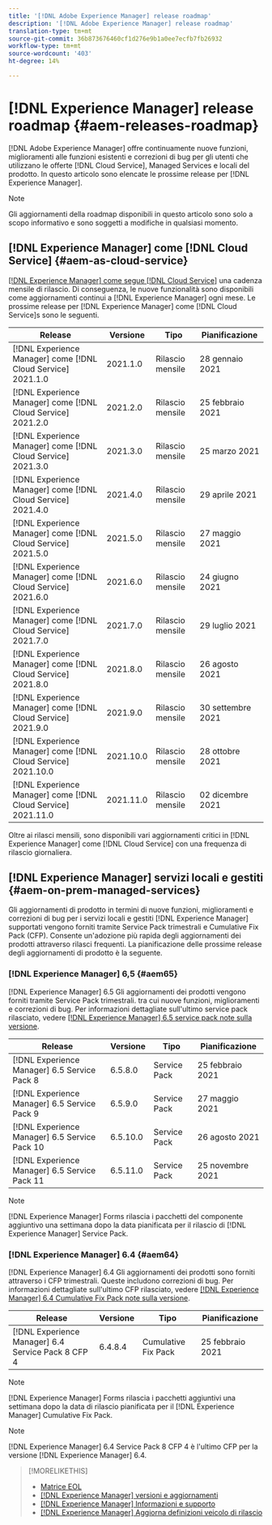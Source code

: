 ```yaml
---
title: '[!DNL Adobe Experience Manager] release roadmap'
description: '[!DNL Adobe Experience Manager] release roadmap'
translation-type: tm+mt
source-git-commit: 36b873676460cf1d276e9b1a0ee7ecfb7fb26932
workflow-type: tm+mt
source-wordcount: '403'
ht-degree: 14%

---
```



# [!DNL Experience Manager] release roadmap  {#aem-releases-roadmap}

[!DNL Adobe Experience Manager] offre continuamente nuove funzioni, miglioramenti alle funzioni esistenti e correzioni di bug per gli utenti che utilizzano le offerte  [!DNL Cloud Service], Managed Services e locali del prodotto. In questo articolo sono elencate le prossime release per [!DNL Experience Manager].

>[!NOTE]
>
>Gli aggiornamenti della roadmap disponibili in questo articolo sono solo a scopo informativo e sono soggetti a modifiche in qualsiasi momento.

## [!DNL Experience Manager] come  [!DNL Cloud Service] {#aem-as-cloud-service}

[[!DNL Experience Manager] come segue  [!DNL Cloud Service]](https://experienceleague.adobe.com/docs/experience-manager-cloud-service/release-notes/home.html) una cadenza mensile di rilascio. Di conseguenza, le nuove funzionalità sono disponibili come aggiornamenti continui a [!DNL Experience Manager] ogni mese. Le prossime release per [!DNL Experience Manager] come [!DNL Cloud Service]s sono le seguenti.

| Release | Versione | Tipo | Pianificazione |
|---|---|---|---|
| [!DNL Experience Manager] come  [!DNL Cloud Service] 2021.1.0 | 2021.1.0 | Rilascio mensile | 28 gennaio 2021 |
| [!DNL Experience Manager] come  [!DNL Cloud Service] 2021.2.0 | 2021.2.0 | Rilascio mensile | 25 febbraio 2021 |
| [!DNL Experience Manager] come  [!DNL Cloud Service] 2021.3.0 | 2021.3.0 | Rilascio mensile | 25 marzo 2021 |
| [!DNL Experience Manager] come  [!DNL Cloud Service] 2021.4.0 | 2021.4.0 | Rilascio mensile | 29 aprile 2021 |
| [!DNL Experience Manager] come  [!DNL Cloud Service] 2021.5.0 | 2021.5.0 | Rilascio mensile | 27 maggio 2021 |
| [!DNL Experience Manager] come  [!DNL Cloud Service] 2021.6.0 | 2021.6.0 | Rilascio mensile | 24 giugno 2021 |
| [!DNL Experience Manager] come  [!DNL Cloud Service] 2021.7.0 | 2021.7.0 | Rilascio mensile | 29 luglio 2021 |
| [!DNL Experience Manager] come  [!DNL Cloud Service] 2021.8.0 | 2021.8.0 | Rilascio mensile | 26 agosto 2021 |
| [!DNL Experience Manager] come  [!DNL Cloud Service] 2021.9.0 | 2021.9.0 | Rilascio mensile | 30 settembre 2021 |
| [!DNL Experience Manager] come  [!DNL Cloud Service] 2021.10.0 | 2021.10.0 | Rilascio mensile | 28 ottobre 2021 |
| [!DNL Experience Manager] come  [!DNL Cloud Service] 2021.11.0 | 2021.11.0 | Rilascio mensile | 02 dicembre 2021 |

Oltre ai rilasci mensili, sono disponibili vari aggiornamenti critici in [!DNL Experience Manager] come [!DNL Cloud Service] con una frequenza di rilascio giornaliera.

## [!DNL Experience Manager] servizi locali e gestiti  {#aem-on-prem-managed-services}

Gli aggiornamenti di prodotto in termini di nuove funzioni, miglioramenti e correzioni di bug per i servizi locali e gestiti [!DNL Experience Manager] supportati vengono forniti tramite Service Pack trimestrali e Cumulative Fix Pack (CFP). Consente un&#39;adozione più rapida degli aggiornamenti dei prodotti attraverso rilasci frequenti. La pianificazione delle prossime release degli aggiornamenti di prodotto è la seguente.

### [!DNL Experience Manager] 6,5  {#aem65}

[!DNL Experience Manager] 6.5 Gli aggiornamenti dei prodotti vengono forniti tramite Service Pack trimestrali. tra cui nuove funzioni, miglioramenti e correzioni di bug. Per informazioni dettagliate sull&#39;ultimo service pack rilasciato, vedere [[!DNL Experience Manager] 6.5 service pack note sulla versione](https://experienceleague.adobe.com/docs/experience-manager-65/release-notes/service-pack/sp-release-notes.html).

| Release | Versione | Tipo | Pianificazione |
|---|---|---|---|
| [!DNL Experience Manager] 6.5 Service Pack 8 | 6.5.8.0 | Service Pack | 25 febbraio 2021 |
| [!DNL Experience Manager] 6.5 Service Pack 9 | 6.5.9.0 | Service Pack | 27 maggio 2021 |
| [!DNL Experience Manager] 6.5 Service Pack 10 | 6.5.10.0 | Service Pack | 26 agosto 2021 |
| [!DNL Experience Manager] 6.5 Service Pack 11 | 6.5.11.0 | Service Pack | 25 novembre 2021 |

>[!NOTE]
>
>[!DNL Experience Manager] Forms rilascia i pacchetti del componente aggiuntivo una settimana dopo la data pianificata per il rilascio di  [!DNL Experience Manager] Service Pack.

### [!DNL Experience Manager] 6.4  {#aem64}

[!DNL Experience Manager] 6.4 Gli aggiornamenti dei prodotti sono forniti attraverso i CFP trimestrali. Queste includono correzioni di bug. Per informazioni dettagliate sull&#39;ultimo CFP rilasciato, vedere [[!DNL Experience Manager] 6.4 Cumulative Fix Pack note sulla versione](https://experienceleague.adobe.com/docs/experience-manager-64/release-notes/cfp-release-notes.html).

| Release | Versione | Tipo | Pianificazione |
|---|---|---|---|
| [!DNL Experience Manager] 6.4 Service Pack 8 CFP 4 | 6.4.8.4 | Cumulative Fix Pack | 25 febbraio 2021 |

>[!NOTE]
>
>[!DNL Experience Manager] Forms rilascia i pacchetti aggiuntivi una settimana dopo la data di rilascio pianificata per il  [!DNL Experience Manager] Cumulative Fix Pack.

>[!NOTE]
>
>[!DNL Experience Manager] 6.4 Service Pack 8 CFP 4 è l&#39;ultimo CFP per la versione  [!DNL Experience Manager] 6.4.

>[!MORELIKETHIS]
>
>* [Matrice EOL](https://helpx.adobe.com/it/support/programs/eol-matrix.html)
>* [[!DNL Experience Manager] versioni e aggiornamenti](https://helpx.adobe.com/it/experience-manager/aem-releases-updates.html)
>* [[!DNL Experience Manager] Informazioni e supporto](https://helpx.adobe.com/it/support/experience-manager.html)
>* [[!DNL Experience Manager] Aggiorna definizioni veicolo di rilascio](/help/update-release-vehicle-definitions.md)

